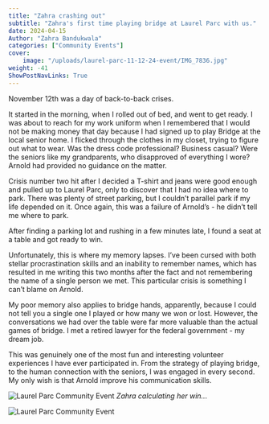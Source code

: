 ```yaml
---
title: "Zahra crashing out"
subtitle: "Zahra's first time playing bridge at Laurel Parc with us."
date: 2024-04-15
Author: "Zahra Bandukwala"
categories: ["Community Events"]
cover:
    image: "/uploads/laurel-parc-11-12-24-event/IMG_7836.jpg"
weight: -41
ShowPostNavLinks: True
---
```


November 12th was a day of back-to-back crises.

It started in the morning, when I rolled out of bed, and went to get ready. I was about to reach for my work uniform when I remembered that I would not be making money that day because I had signed up to play Bridge at the local senior home. I flicked through the clothes in my closet, trying to figure out what to wear. Was the dress code professional? Business casual? Were the seniors like my grandparents, who disapproved of everything I wore? Arnold had provided no guidance on the matter.

Crisis number two hit after I decided a T-shirt and jeans were good enough and pulled up to Laurel Parc, only to discover that I had no idea where to park. There was plenty of street parking, but I couldn’t parallel park if my life depended on it. Once again, this was a failure of Arnold’s - he didn’t tell me where to park.

After finding a parking lot and rushing in a few minutes late, I found a seat at a table and got ready to win.

Unfortunately, this is where my memory lapses. I’ve been cursed with both stellar procrastination skills and an inability to remember names, which has resulted in me writing this two months after the fact and not remembering the name of a single person we met. This particular crisis is something I can’t blame on Arnold.

My poor memory also applies to bridge hands, apparently, because I could not tell you a single one I played or how many we won or lost. However, the conversations we had over the table were far more valuable than the actual games of bridge. I met a retired lawyer for the federal government - my dream job.

This was genuinely one of the most fun and interesting volunteer experiences I have ever participated in. From the strategy of playing bridge, to the human connection with the seniors, I was engaged in every second. My only wish is that Arnold improve his communication skills.


![Laurel Parc Community Event](/uploads/laurel-parc-11-12-24-event/IMG_2403.jpg)
*Zahra calculating her win...*

![Laurel Parc Community Event](/uploads/laurel-parc-11-12-24-event/IMG_2400.jpg)
